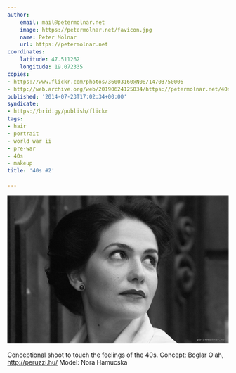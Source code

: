 ```yaml
---
author:
    email: mail@petermolnar.net
    image: https://petermolnar.net/favicon.jpg
    name: Peter Molnar
    url: https://petermolnar.net
coordinates:
    latitude: 47.511262
    longitude: 19.072335
copies:
- https://www.flickr.com/photos/36003160@N08/14703750006
- http://web.archive.org/web/20190624125034/https://petermolnar.net/40s-3/
published: '2014-07-23T17:02:34+00:00'
syndicate:
- https://brid.gy/publish/flickr
tags:
- hair
- portrait
- world war ii
- pre-war
- 40s
- makeup
title: '40s #2'

---
```


![](40s-3.jpg)

Conceptional shoot to touch the feelings of the 40s. Concept: Boglar
Olah, <http://peruzzi.hu/> Model: Nora Hamucska